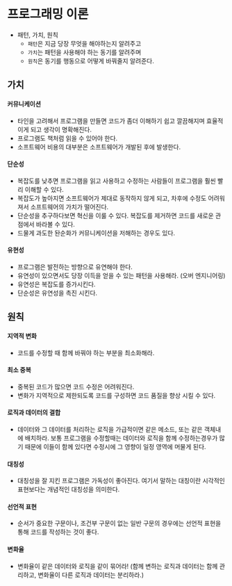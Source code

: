 # 프로그래밍 이론

- 패턴, 가치, 원칙
    - `패턴`은 지금 당장 무엇을 해야하는지 알려주고
    - `가치`는 패턴을 사용해야 하는 동기를 알려주며
    - `원칙`은 동기를 행동으로 어떻게 바꿔줄지 알려준다.

## 가치

#### 커뮤니케이션
- 타인을 고려해서 프로그램을 만들면 코드가 좀더 이해하기 쉽고 깔끔해지며 효율적이게 되고 생각이 명확해진다.
- 프로그램도 책처럼 읽을 수 있어야 한다.
- 소프트웨어 비용의 대부분은 소프트웨어가 개발된 후에 발생한다.

#### 단순성
- 복잡도를 낮추면 프로그램을 읽고 사용하고 수정하는 사람들이 프로그램을 훨씬 빨리 이해할 수 있다.
- 복잡도가 높아지면 소프트웨어가 제대로 동작하지 않게 되고, 차후에 수정도 어려워져서 소프트웨어의 가치가 떨어진다.
- 단순성을 추구하다보면 혁신을 이룰 수 있다. 복잡도를 제거하면 코드를 새로운 관점에서 바라볼 수 있다.
- 드물게 과도한 돤순화가 커뮤니케이션을 저해하는 경우도 있다.

#### 유현성
- 프로그램은 발전하는 방향으로 유연해야 한다.
- 유연성이 있으면서도 당장 이득을 얻을 수 있는 패턴을 사용해라. (오버 엔지니어링)
- 유연성은 복잡도를 증가시킨다. 
- 단순성은 유연성을 촉진 시킨다.


## 원칙

#### 지역적 변화
- 코드를 수정할 때 함께 바꿔야 하는 부분을 최소화해라.

#### 최소 중복
- 중복된 코드가 많으면 코드 수정은 어려워진다.
- 변화가 지역적으로 제한되도록 코드를 구성하면 코드 품질을 향상 시킬 수 있다.

#### 로직과 데이터의 결합
- 데이터와 그 데이터를 처리하는 로직을 가급적이면 같은 메소드, 또는 같은 객체내에 배치하라. 보통 프로그램을 수정할때는 데이터와 로직을 함께 수정하는경우가 많기 때문에 이들이 함께 있다면 수정시에 그 영향이 일정 영역에 머물게 된다.


#### 대칭성
- 대칭성을 잘 지킨 프로그램은 가독성이 좋아진다.
여기서 말하는 대칭이란 시각적인 표현보다는 개념적인 대칭성을 의미한다.

#### 선언적 표현
- 순서가 중요한 구문이나, 조건부 구문이 없는 일반 구문의 경우에는 선언적 표현을 통해 코드를 작성하는 것이 좋다.

#### 변화율
- 변화율이 같은 데이터와 로직을 같이 묶어라! (함께 변하는 로직과 데이터는 함께 관리하고, 변화율이 다른 로직과 데이터는 분리하라.)
